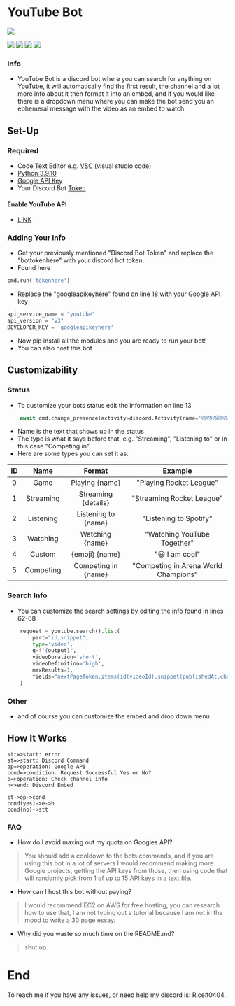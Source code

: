 # YouTube Bot

![](https://cdn.discordapp.com/attachments/815418855832551444/938217748314619934/image_2022-02-01_161812-removebg-preview_2.png)

![](https://img.shields.io/github/stars/Riceblade/YouTube-Discord-Bot.svg) ![](https://img.shields.io/github/forks/Riceblade/YouTube-Discord-Bot.svg) ![](https://img.shields.io/github/release/Riceblade/YouTube-Discord-Bot.svg) ![](https://img.shields.io/github/issues/Riceblade/YouTube-Discord-Bot.svg)

### Info

- YouTube Bot is a discord bot where you can search for anything on YouTube, it will automatically find the first result, the channel and a lot more info about it then format it into an embed, and if you would like there is a dropdown menu where you can make the bot send you an ephemeral message with the video as an embed to watch.

## Set-Up

### Required
- Code Text Editor e.g. [VSC](https://code.visualstudio.com/download) (visual studio code)
- [Python 3.9.10](https://www.python.org/downloads/release/python-3910/)
- [Google API Key](https://developers.google.com/youtube/v3/getting-started)
- Your Discord Bot [Token](https://discord.com/developers/applications)
#### Enable YouTube API 
- [LINK](https://developers.google.com/youtube/v3)
### Adding Your Info
- Get your previously mentioned "Discord Bot Token" and replace the "bottokenhere" with your discord bot token.
- Found here
```python
cmd.run('tokenhere')
```
- Replace the "googleapikeyhere" found on line 18 with your Google API key
```python
api_service_name = "youtube"
api_version = "v3"
DEVELOPER_KEY = 'googleapikeyhere'
```
- Now pip install all the modules and you are ready to run your bot!
- You can also host this bot
## Customizability
### Status
- To customize your bots status edit the information on line 13
```python
    await cmd.change_presence(activity=discord.Activity(name='😼😼😼😼😼', type=5))
```
- Name is the text that shows up in the status
- The type is what it says before that, e.g. "Streaming", "Listening to" or in this case "Competing in"
- Here are some types you can set it as:

| ID  | Name  | Format | Example |
| :------------: |:---------------:| :-----:| :-------:|
| 0 | Game | Playing {name} | "Playing Rocket League"
| 1 | Streaming |  Streaming {details} | "Streaming Rocket League"
| 2 | Listening	| Listening to {name} | "Listening to Spotify"
| 3 | Watching | Watching {name} | "Watching YouTube Together"
| 4 | Custom | {emoji} {name} | ":smiley: I am cool"
| 5 | Competing | Competing in {name} | "Competing in Arena World Champions"
### Search Info
- You can customize the search settings by editing the info found in lines 62-68
```python
    request = youtube.search().list(
        part="id,snippet",
        type='video',
        q=f"{output}",
        videoDuration='short',
        videoDefinition='high',
        maxResults=1,
        fields="nextPageToken,items(id(videoId),snippet(publishedAt,channelId,channelTitle,title,description))"
    )
```
### Other
- and of course you can customize the embed and drop down menu
## How It Works

```flow
stt=>start: error
st=>start: Discord Command
op=>operation: Google API
cond=>condition: Request Successful Yes or No?
e=>operation: Check channel info
h=>end: Discord Embed

st->op->cond
cond(yes)->e->h
cond(no)->stt
```
### FAQ
- How do I avoid maxing out my quota on Googles API?
> You should add a cooldown to the bots commands, and if you are using this bot in a lot of servers I would recommend making more Google projects, getting the API keys from those, then using code that will randomly pick from 1 of up to 15 API keys in a text file.
- How can I host this bot without paying?
> I would recommend EC2 on AWS for free hosting, you can research how to use that, I am not typing out a tutorial because I am not in the mood to write a 30 page essay.
- Why did you waste so much time on the README.md?
>shut up.


# End
To reach me if you have any issues, or need help my discord is: Rice#0404.
